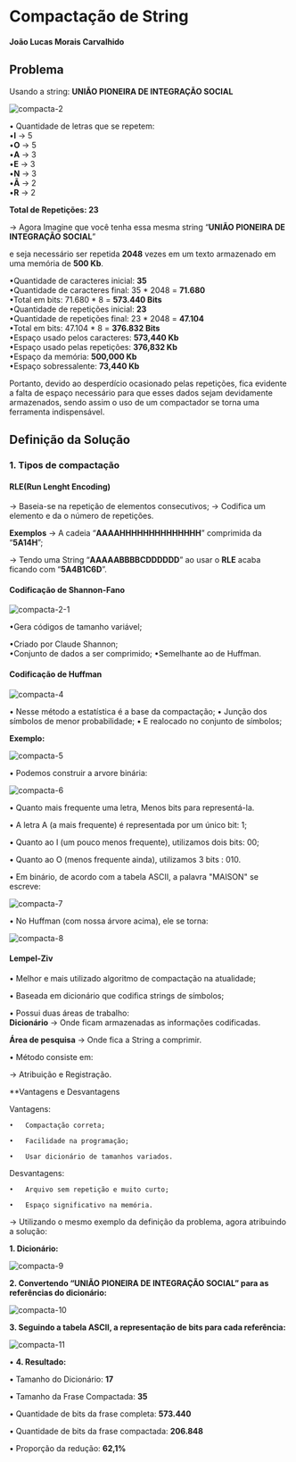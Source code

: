 # Compactação de String
 
#### João Lucas Morais Carvalhido

## Problema


Usando a string: **UNIÃO PIONEIRA DE INTEGRAÇÃO SOCIAL**

![compacta-2](https://user-images.githubusercontent.com/57717791/76476388-a4fba200-63e0-11ea-95fb-80c50515a10b.PNG)

 
•	Quantidade de letras que se repetem: \
•**I**   -> 5 \
•**O**   -> 5 \
•**A**   -> 3 \
•**E**   -> 3 \
•**N**   -> 3 \
•**Ã**   -> 2 \
•**R**   -> 2

**Total de Repetições: 23**


-> Agora Imagine que você tenha essa mesma string “**UNIÃO PIONEIRA DE INTEGRAÇÃO SOCIAL**” 

e seja necessário ser repetida **2048** vezes em um texto armazenado em uma memória de **500 Kb**.



•Quantidade de caracteres inicial: 	**35**\
•Quantidade de caracteres final: 	35 * 2048	= **71.680**\
•Total em bits:                                 	71.680 * 8	= **573.440 Bits**\
•Quantidade de repetições inicial: 	**23**\
•Quantidade de repetições final: 	23 * 2048	= **47.104**\
•Total em bits: 	47.104 * 8 	= **376.832 Bits**\
•Espaço usado pelos caracteres:              	**573,440 Kb**\
•Espaço usado pelas repetições: 	**376,832 Kb**\
•Espaço da memória: 	**500,000 Kb** \
•Espaço sobressalente: 	**73,440 Kb**


Portanto, devido ao desperdício ocasionado pelas repetições,
fica evidente a falta de espaço necessário para que esses dados sejam devidamente armazenados,
sendo assim o uso de um compactador se torna uma ferramenta indispensável. 


## Definição da Solução 
### 1.	Tipos de compactação
####	RLE(Run Lenght Encoding)
-> Baseia-se na repetição de elementos consecutivos;
-> Codifica um elemento e da o número de repetições.

**Exemplos**
-> A cadeia “**AAAAHHHHHHHHHHHHHH**” comprimida da “**5A14H**”;

-> Tendo uma String “**AAAAABBBBCDDDDDD**” ao usar o **RLE** acaba ficando com “**5A4B1C6D**”.

#### Codificação de Shannon-Fano

![compacta-2-1](https://user-images.githubusercontent.com/57717791/76476875-5222ea00-63e2-11ea-8766-335f1b3ebbd9.PNG)

•Gera códigos de tamanho variável;

•Criado por Claude Shannon;                       
•Conjunto de dados a ser comprimido;
•Semelhante ao de Huffman.


#### Codificação de Huffman

![compacta-4](https://user-images.githubusercontent.com/57717791/76477020-ce1d3200-63e2-11ea-9241-feb4ee73d803.PNG)



•	Nesse método a estatística é a base da compactação;
•	Junção dos símbolos de menor probabilidade;
•	E realocado no conjunto de símbolos;

**Exemplo:**

![compacta-5](https://user-images.githubusercontent.com/57717791/76477234-7206dd80-63e3-11ea-82b6-d921162c49fa.PNG)

• Podemos construir a arvore binária:

![compacta-6](https://user-images.githubusercontent.com/57717791/76477338-c742ef00-63e3-11ea-8147-2118900b38b3.PNG)


•	Quanto mais frequente uma letra, Menos bits para representá-la.

•	A letra A (a mais frequente) é representada por um único bit: 1;
 
•	Quanto ao I (um pouco menos frequente), utilizamos dois bits: 00;

•	Quanto ao O (menos frequente ainda), utilizamos 3 bits : 010. 

•	Em binário, de acordo com a tabela ASCII, a palavra "MAISON" se escreve: 

![compacta-7](https://user-images.githubusercontent.com/57717791/76477340-c7db8580-63e3-11ea-800f-301b0182dc28.PNG)


 
•	No Huffman (com nossa árvore acima), ele se torna: 

![compacta-8](https://user-images.githubusercontent.com/57717791/76478522-b09e9700-63e7-11ea-8d9b-7b2a6daf95bc.PNG)

 
#### Lempel-Ziv
•	Melhor e mais utilizado algoritmo de compactação na atualidade;

• Baseada em dicionário que codifica strings de símbolos;

• Possui duas áreas de trabalho:\
**Dicionário**	->  Onde ficam armazenadas as informações codificadas.
 
**Área de pesquisa** ->  Onde fica a String a comprimir.

•	Método consiste em:

-> Atribuição e Registração.

**Vantagens e Desvantagens


Vantagens:
  
    •	Compactação correta;

    •	Facilidade na programação;

    •	Usar dicionário de tamanhos variados.
    
    
Desvantagens:
  
    •	Arquivo sem repetição e muito curto;

    •	Espaço significativo na memória.
    

-> Utilizando o mesmo exemplo da definição da problema, agora atribuindo a solução:

**1.	Dicionário:**  

![compacta-9](https://user-images.githubusercontent.com/57717791/76478917-e4c68780-63e8-11ea-87f8-5f45d802acb2.PNG)


**2.	Convertendo “UNIÃO PIONEIRA DE INTEGRAÇÃO SOCIAL” para as referências do dicionário:**


![compacta-10](https://user-images.githubusercontent.com/57717791/76478913-e3955a80-63e8-11ea-829c-e81b5217a7ca.PNG)
 
**3.	Seguindo a tabela ASCII, a representação de bits para cada referência:** 


![compacta-11](https://user-images.githubusercontent.com/57717791/76478915-e42df100-63e8-11ea-957e-27260f9ef3e4.PNG)
 
•	**4. Resultado:**


•	Tamanho do Dicionário: **17**

•	Tamanho da Frase Compactada: **35**

•	Quantidade de bits da frase completa: **573.440**

•	Quantidade de bits da frase compactada: **206.848**

•	Proporção da redução: **62,1%**
